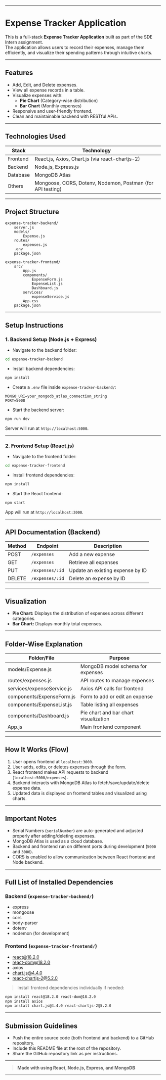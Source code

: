 
---

# Expense Tracker Application

This is a full-stack **Expense Tracker Application** built as part of the SDE Intern assignment.  
The application allows users to record their expenses, manage them efficiently, and visualize their spending patterns through intuitive charts.

---

## Features

- Add, Edit, and Delete expenses.
- View all expense records in a table.
- Visualize expenses with:
  - **Pie Chart** (Category-wise distribution)
  - **Bar Chart** (Monthly expenses)
- Responsive and user-friendly frontend.
- Clean and maintainable backend with RESTful APIs.

---

## Technologies Used

| Stack     | Technology                           |
|-----------|--------------------------------------|
| Frontend  | React.js, Axios, Chart.js (via react-chartjs-2) |
| Backend   | Node.js, Express.js                  |
| Database  | MongoDB Atlas                        |
| Others    | Mongoose, CORS, Dotenv, Nodemon, Postman (for API testing) |

---

## Project Structure

```
expense-tracker-backend/
    server.js
    models/
        Expense.js
    routes/
        expenses.js
    .env
    package.json

expense-tracker-frontend/
    src/
        App.js
        components/
            ExpenseForm.js
            ExpenseList.js
            Dashboard.js
        services/
            expenseService.js
        App.css
    package.json
```

---

## Setup Instructions

### 1. Backend Setup (Node.js + Express)

- Navigate to the backend folder:

```bash
cd expense-tracker-backend
```

- Install backend dependencies:

```bash
npm install
```

- Create a `.env` file inside `expense-tracker-backend/`:

```env
MONGO_URI=your_mongodb_atlas_connection_string
PORT=5000
```

- Start the backend server:

```bash
npm run dev
```

Server will run at `http://localhost:5000`.

---

### 2. Frontend Setup (React.js)

- Navigate to the frontend folder:

```bash
cd expense-tracker-frontend
```

- Install frontend dependencies:

```bash
npm install
```

- Start the React frontend:

```bash
npm start
```

App will run at `http://localhost:3000`.

---

## API Documentation (Backend)

| Method | Endpoint          | Description                        |
|--------|-------------------|------------------------------------|
| POST   | `/expenses`        | Add a new expense                  |
| GET    | `/expenses`        | Retrieve all expenses             |
| PUT    | `/expenses/:id`    | Update an existing expense by ID  |
| DELETE | `/expenses/:id`    | Delete an expense by ID            |

---

## Visualization

- **Pie Chart:** Displays the distribution of expenses across different categories.
- **Bar Chart:** Displays monthly total expenses.

---

## Folder-Wise Explanation

| Folder/File              | Purpose                                   |
|---------------------------|-------------------------------------------|
| models/Expense.js         | MongoDB model schema for expenses         |
| routes/expenses.js        | API routes to manage expenses             |
| services/expenseService.js | Axios API calls for frontend              |
| components/ExpenseForm.js | Form to add or edit an expense            |
| components/ExpenseList.js | Table listing all expenses                |
| components/Dashboard.js   | Pie chart and bar chart visualization     |
| App.js                    | Main frontend component                  |

---

## How It Works (Flow)

1. User opens frontend at `localhost:3000`.
2. User adds, edits, or deletes expenses through the form.
3. React frontend makes API requests to backend (`localhost:5000/expenses`).
4. Backend interacts with MongoDB Atlas to fetch/save/update/delete expense data.
5. Updated data is displayed on frontend tables and visualized using charts.

---

## Important Notes

- Serial Numbers (`serialNumber`) are auto-generated and adjusted properly after adding/deleting expenses.
- MongoDB Atlas is used as a cloud database.
- Backend and frontend run on different ports during development (`5000` and `3000`).
- CORS is enabled to allow communication between React frontend and Node backend.

---

## Full List of Installed Dependencies

### Backend (`expense-tracker-backend/`)

- express
- mongoose
- cors
- body-parser
- dotenv
- nodemon (for development)

### Frontend (`expense-tracker-frontend/`)

- react@18.2.0
- react-dom@18.2.0
- axios
- chart.js@4.4.0
- react-chartjs-2@5.2.0

> Install frontend dependencies individually if needed:

```bash
npm install react@18.2.0 react-dom@18.2.0
npm install axios
npm install chart.js@4.4.0 react-chartjs-2@5.2.0
```

---

## Submission Guidelines

- Push the entire source code (both frontend and backend) to a GitHub repository.
- Include this README file at the root of the repository.
- Share the GitHub repository link as per instructions.

---

> **Made with using React, Node.js, Express, and MongoDB**

---

  
